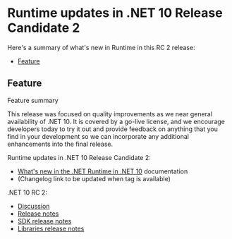 # Runtime updates in .NET 10 Release Candidate 2

Here's a summary of what's new in Runtime in this RC 2 release:

- [Feature](#feature)

## Feature

Feature summary

This release was focused on quality improvements as we near general availability of .NET 10. It is covered by a go-live license, and we encourage developers today to try it out and provide feedback on anything that you find in your development so we can incorporate any additional enhancements into the final release.

Runtime updates in .NET 10 Release Candidate 2:

- [What's new in the .NET Runtime in .NET 10](https://learn.microsoft.com/dotnet/core/whats-new/dotnet-10/overview) documentation
- (Changelog link to be updated when tag is available)

.NET 10 RC 2:

- [Discussion](https://aka.ms/dotnet/10/rc2)
- [Release notes](README.md)
- [SDK release notes](sdk.md)
- [Libraries release notes](libraries.md)
